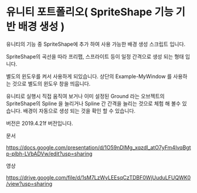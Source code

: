 # 유니티 포트폴리오( SpriteShape 기능 기반 배경 생성 )

유니티의 기능 중 SpriteShape에 추가 하여 사용 가능한 배경 생성 스크립트 입니다.

SpriteShape의 곡선을 따라 프리팹, 스프라이트 등이 일정 간격으로 생성 되는 형태 입니다.

별도의 윈도우를 켜서 사용하게 되있습니다.
상단의 Example-MyWindow 를 사용하는 것으로 별도의 윈도우 창을 띄웁니다.

유니티로 실행시 직접 움직여 보거나 이미 설정된 Ground 라는 오브젝트의 SpriteShape의 Spline 을 늘리거나
Spline 간 간격을 늘리는 것으로 체험 해 볼수 있습니다.
배경이 자동으로 생성 되는 것을 확인 할 수 있습니다.

버전은 2019.4.21f 버전입니다.


문서

https://docs.google.com/presentation/d/1O59nDlMg_xqzdI_atO7yFm4IvqBgtp-plbh-LVbADVw/edit?usp=sharing

영상

https://drive.google.com/file/d/1sM7LzWyLEEsqCzTDBF0WjUuduLFUQWK0/view?usp=sharing